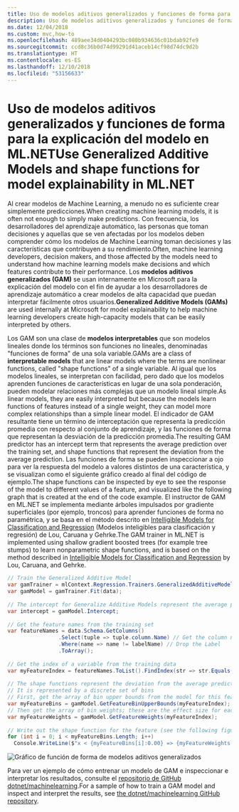 ```yaml
---
title: Uso de modelos aditivos generalizados y funciones de forma para la explicación del modelo en ML.NET
description: Uso de modelos aditivos generalizados y funciones de forma para la explicación del modelo en ML.NET
ms.date: 12/04/2018
ms.custom: mvc,how-to
ms.openlocfilehash: 489aee34d0404293bc080b934636c01bdab92fe9
ms.sourcegitcommit: ccd8c36b0d74d99291d41aceb14cf98d74dc9d2b
ms.translationtype: HT
ms.contentlocale: es-ES
ms.lasthandoff: 12/10/2018
ms.locfileid: "53156633"
---
```

# <a name="use-generalized-additive-models-and-shape-functions-for-model-explainability-in-mlnet"></a><span data-ttu-id="8261a-103">Uso de modelos aditivos generalizados y funciones de forma para la explicación del modelo en ML.NET</span><span class="sxs-lookup"><span data-stu-id="8261a-103">Use Generalized Additive Models and shape functions for model explainability in ML.NET</span></span>

<span data-ttu-id="8261a-104">Al crear modelos de Machine Learning, a menudo no es suficiente crear simplemente predicciones.</span><span class="sxs-lookup"><span data-stu-id="8261a-104">When creating machine learning models, it is often not enough to simply make predictions.</span></span> <span data-ttu-id="8261a-105">Con frecuencia, los desarrolladores del aprendizaje automático, las personas que toman decisiones y aquellas que se ven afectadas por los modelos deben comprender cómo los modelos de Machine Learning toman decisiones y las características que contribuyen a su rendimiento.</span><span class="sxs-lookup"><span data-stu-id="8261a-105">Often, machine learning developers, decision makers, and those affected by the models need to understand how machine learning models make decisions and which features contribute to their performance.</span></span> <span data-ttu-id="8261a-106">Los **modelos aditivos generalizados (GAM)** se usan internamente en Microsoft para la explicación del modelo con el fin de ayudar a los desarrolladores de aprendizaje automático a crear modelos de alta capacidad que puedan interpretar fácilmente otros usuarios.</span><span class="sxs-lookup"><span data-stu-id="8261a-106">**Generalized Additive Models (GAMs)** are used internally at Microsoft for model explainability to help machine learning developers create high-capacity models that can be easily interpreted by others.</span></span>

<span data-ttu-id="8261a-107">Los GAM son una clase de **modelos interpretables** que son modelos lineales donde los términos son funciones no lineales, denominadas "funciones de forma" de una sola variable.</span><span class="sxs-lookup"><span data-stu-id="8261a-107">GAMs are a class of **interpretable models** that are linear models where the terms are nonlinear functions, called "shape functions" of a single variable.</span></span> <span data-ttu-id="8261a-108">Al igual que los modelos lineales, se interpretan con facilidad, pero dado que los modelos aprenden funciones de características en lugar de una sola ponderación, pueden modelar relaciones más complejas que un modelo lineal simple.</span><span class="sxs-lookup"><span data-stu-id="8261a-108">As linear models, they are easily interpreted but because the models learn functions of features instead of a single weight, they can model more complex relationships than a simple linear model.</span></span> <span data-ttu-id="8261a-109">El indicador de GAM resultante tiene un término de interceptación que representa la predicción promedia con respecto al conjunto de aprendizaje, y las funciones de forma que representan la desviación de la predicción promedia.</span><span class="sxs-lookup"><span data-stu-id="8261a-109">The resulting GAM predictor has an intercept term that represents the average prediction over the training set, and shape functions that represent the deviation from the average prediction.</span></span> <span data-ttu-id="8261a-110">Las funciones de forma se pueden inspeccionar a ojo para ver la respuesta del modelo a valores distintos de una característica, y se visualizan como el siguiente gráfico creado al final del código de ejemplo.</span><span class="sxs-lookup"><span data-stu-id="8261a-110">The shape functions can be inspected by eye to see the response of the model to different values of a feature, and visualized like the following graph that is created at the end of the code example.</span></span> <span data-ttu-id="8261a-111">El instructor de GAM en ML.NET se implementa mediante árboles impulsados por gradiente superficiales (por ejemplo, troncos) para aprender funciones de forma no paramétrica, y se basa en el método descrito en [Intelligible Models for Classification and Regression](https://www.cs.cornell.edu/~yinlou/papers/lou-kdd12.pdf) (Modelos inteligibles para clasificación y regresión) de Lou, Caruana y Gehrke.</span><span class="sxs-lookup"><span data-stu-id="8261a-111">The GAM trainer in ML.NET is implemented using shallow gradient boosted trees (for example tree stumps) to learn nonparametric shape functions, and is based on the method described in [Intelligible Models for Classification and Regression](https://www.cs.cornell.edu/~yinlou/papers/lou-kdd12.pdf) by Lou, Caruana, and Gehrke.</span></span>

```csharp
// Train the Generalized Additive Model
var gamTrainer = mlContext.Regression.Trainers.GeneralizedAdditiveModels()
var gamModel = gamTrainer.Fit(data);
 
// The intercept for Generalize Additive Models represent the average prediction for the training data
var intercept = gamModel.Intercept;
 
// Get the feature names from the training set
var featureNames = data.Schema.GetColumns()
                .Select(tuple => tuple.column.Name) // Get the column names
                .Where(name => name != labelName) // Drop the Label
                .ToArray();
 
// Get the index of a variable from the training data
var myFeatureIndex = featureNames.ToList().FindIndex(str => str.Equals("MyFeature"));
 
// The shape functions represent the deviation from the average prediction as a function of the feature value
// It is represented by a discrete set of bins
// First, get the array of bin upper bounds from the model for this feature
var myFeatureBins = gamModel.GetFeatureBinUpperBounds(myFeatureIndex);
// Then get the array of bin weights; these are the effect size for each bin
var myFeatureWeights = gamModel.GetFeatureWeights(myFeatureIndex);
 
// Write out the shape function for the feature (see the following figure for what this looks like)
for (int i = 0; i < myFeatureBins.Length; i++)
  Console.WriteLine($"x < {myFeatureBins[i]:0.00} => {myFeatureWeights[i]:0.000}");
```

![Gráfico de función de forma de modelos aditivos generalizados](./media/use-gams-for-model-explainability/gam-shape-function-graph.png)

<span data-ttu-id="8261a-113">Para ver un ejemplo de cómo entrenar un modelo de GAM e inspeccionar e interpretar los resultados, consulte el [repositorio de GitHub dotnet/machinelearning](https://github.com/dotnet/machinelearning/blob/master/docs/samples/Microsoft.ML.Samples/Dynamic/GeneralizedAdditiveModels.cs).</span><span class="sxs-lookup"><span data-stu-id="8261a-113">For a sample of how to train a GAM model and inspect and interpret the results, see [the dotnet/machinelearning GitHub repository](https://github.com/dotnet/machinelearning/blob/master/docs/samples/Microsoft.ML.Samples/Dynamic/GeneralizedAdditiveModels.cs).</span></span>
